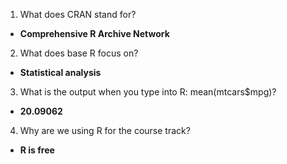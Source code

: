 1. What does CRAN stand for?
  - **Comprehensive R Archive Network**

2. What does base R focus on?
  - **Statistical analysis**

3. What is the output when you type into R: mean(mtcars$mpg)?
  - **20.09062**

4. Why are we using R for the course track?
  - **R is free**
